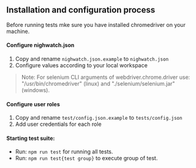 ## Installation and configuration process
Before running tests mke sure you have installed chromedriver on your machine.

#### Configure nighwatch.json
1. Copy and rename `nighwatch.json.example` to `nighwatch.json`
2. Configure values according to your local workspace

> Note: For selenium CLI arguments of webdriver.chrome.driver use: "/usr/bin/chromedriver" (linux) and "./selenium/selenium.jar" (windows).

#### Configure user roles
1. Copy and rename `test/config.json.example` to `tests/config.json`
2. Add user credentials for each role

#### Starting test suite:
* Run: `npm run test` for running all tests.
* Run: `npm run test{test group}` to execute group of test.

